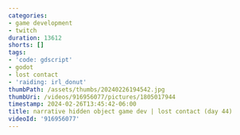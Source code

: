 ```yaml
---
categories:
- game development
- twitch
duration: 13612
shorts: []
tags:
- 'code: gdscript'
- godot
- lost contact
- 'raiding: irl_donut'
thumbPath: /assets/thumbs/20240226194542.jpg
thumbUri: /videos/916956077/pictures/1805017944
timestamp: 2024-02-26T13:45:42-06:00
title: narrative hidden object game dev | lost contact (day 44)
videoId: '916956077'
---
```

